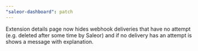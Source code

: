 ```yaml
---
"saleor-dashboard": patch
---
```


Extension details page now hides webhook deliveries that have no attempt (e.g. deleted after some time by Saleor) and if no delivery has an attempt is shows a message with explanation.
